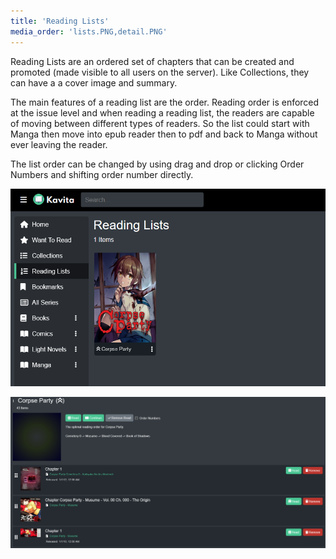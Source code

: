 ```yaml
---
title: 'Reading Lists'
media_order: 'lists.PNG,detail.PNG'
---
```


Reading Lists are an ordered set of chapters that can be created and promoted (made visible to all users on the server). Like Collections, they can have a a cover image and summary. 

The main features of a reading list are the order. Reading order is enforced at the issue level and when reading a reading list, the readers are capable of moving between different types of readers. So the list could start with Manga then move into epub reader then to pdf and back to Manga without ever leaving the reader. 

The list order can be changed by using drag and drop or clicking Order Numbers and shifting order number directly. 

![lists](lists.PNG "lists")

![detail](detail.PNG "detail")